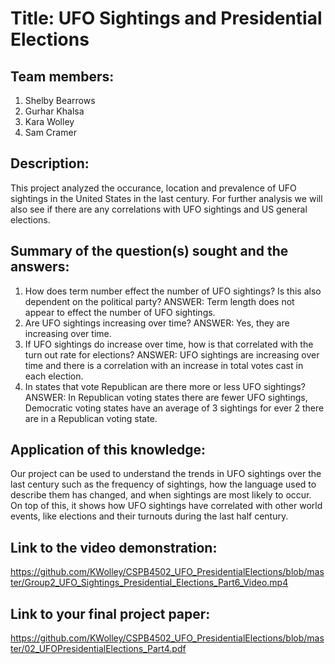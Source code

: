 # Title: UFO Sightings and Presidential Elections

## Team members: 
1) Shelby Bearrows
2) Gurhar Khalsa
3) Kara Wolley
4) Sam Cramer

## Description: 
This project analyzed the occurance, location and prevalence of UFO sightings in the United States in the last century. For further analysis we will also see if there are any correlations with UFO sightings and US general elections.

## Summary of the question(s) sought and the answers: 
1) How does term number effect the number of UFO sightings? Is this also dependent on the political party? ANSWER: Term length does not appear to effect the number of UFO sightings.
2) Are UFO sightings increasing over time? ANSWER: Yes, they are increasing over time. 
3) If UFO sightings do increase over time, how is that correlated with the turn out rate for elections? ANSWER: UFO sightings are increasing over time and there is a correlation with an increase in total votes cast in each election. 
4) In states that vote Republican are there more or less UFO sightings? ANSWER: In Republican voting states there are fewer UFO sightings, Democratic voting states have an average of 3 sightings for ever 2 there are in a Republican voting state. 


## Application of this knowledge: 
Our project can be used to understand the trends in UFO sightings over the last century such as the frequency of sightings, how the language used to describe them has changed, and when sightings are most likely to occur. On top of this, it shows how UFO sightings have correlated with other world events, like elections and their turnouts during the last half century. 
  
## Link to the video demonstration:
https://github.com/KWolley/CSPB4502_UFO_PresidentialElections/blob/master/Group2_UFO_Sightings_Presidential_Elections_Part6_Video.mp4
  
## Link to your final project paper:
https://github.com/KWolley/CSPB4502_UFO_PresidentialElections/blob/master/02_UFOPresidentialElections_Part4.pdf








